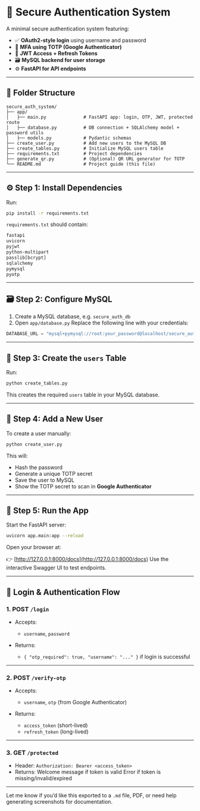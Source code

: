 # 🔐 Secure Authentication System

A minimal secure authentication system featuring:

* ✅ **OAuth2-style login** using username and password
* 🔐 **MFA using TOTP (Google Authenticator)**
* 🔑 **JWT Access + Refresh Tokens**
* 🗃️ **MySQL backend for user storage**
* ⚙️ **FastAPI for API endpoints**

---

## 📁 Folder Structure

```
secure_auth_system/
├── app/
│   ├── main.py              # FastAPI app: login, OTP, JWT, protected route
│   ├── database.py          # DB connection + SQLAlchemy model + password utils
│   ├── models.py            # Pydantic schemas
├── create_user.py           # Add new users to the MySQL DB
├── create_tables.py         # Initialize MySQL users table
├── requirements.txt         # Project dependencies
├── generate_qr.py           # (Optional) QR URL generator for TOTP
└── README.md                # Project guide (this file)
```

---

## ⚙️ Step 1: Install Dependencies

Run:

```bash
pip install -r requirements.txt
```

`requirements.txt` should contain:

```txt
fastapi
uvicorn
pyjwt
python-multipart
passlib[bcrypt]
sqlalchemy
pymysql
pyotp
```

---

## 🗃️ Step 2: Configure MySQL

1. Create a MySQL database, e.g. `secure_auth_db`
2. Open `app/database.py`
   Replace the following line with your credentials:

```python
DATABASE_URL = "mysql+pymysql://root:your_password@localhost/secure_auth_db"
```

---

## 🧱 Step 3: Create the `users` Table

Run:

```bash
python create_tables.py
```

This creates the required `users` table in your MySQL database.

---

## 👤 Step 4: Add a New User

To create a user manually:

```bash
python create_user.py
```

This will:

* Hash the password
* Generate a unique TOTP secret
* Save the user to MySQL
* Show the TOTP secret to scan in **Google Authenticator**

---

## 🚀 Step 5: Run the App

Start the FastAPI server:

```bash
uvicorn app.main:app --reload
```

Open your browser at:

👉 [http://127.0.0.1:8000/docs](http://127.0.0.1:8000/docs)
Use the interactive Swagger UI to test endpoints.

---

## 🔐 Login & Authentication Flow

### 1. **POST `/login`**

* Accepts:

  * `username`, `password`
* Returns:

  * `{ "otp_required": true, "username": "..." }` if login is successful

---

### 2. **POST `/verify-otp`**

* Accepts:

  * `username`, `otp` (from Google Authenticator)
* Returns:

  * `access_token` (short-lived)
  * `refresh_token` (long-lived)

---

### 3. **GET `/protected`**

* Header:
  `Authorization: Bearer <access_token>`
* Returns:
  Welcome message if token is valid
  Error if token is missing/invalid/expired

---

Let me know if you’d like this exported to a `.md` file, PDF, or need help generating screenshots for documentation.
